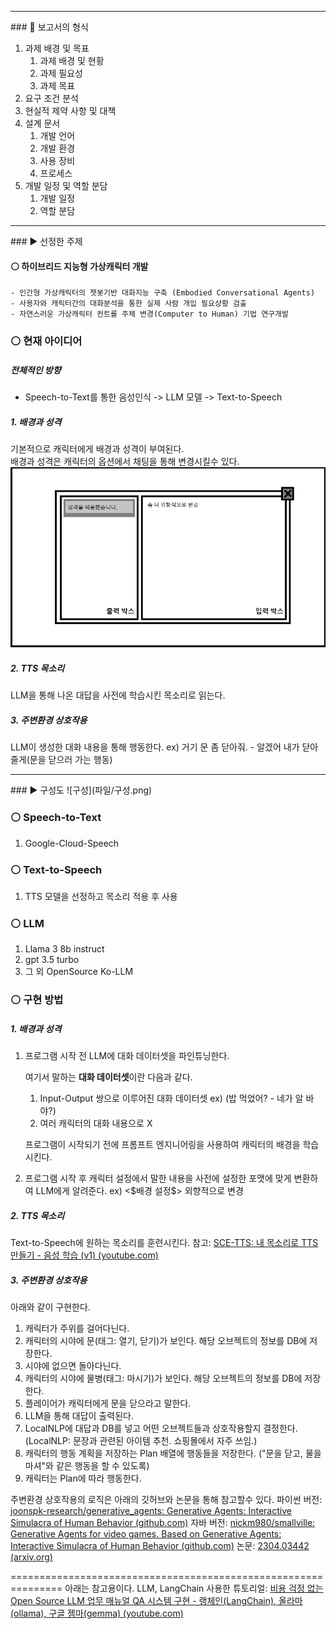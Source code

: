 <hr>
### 📑 보고서의 형식

1. 과제 배경 및 목표
	1. 과제 배경 및 현황
	2. 과제 필요성
	3. 과제 목표
2. 요구 조건 분석
3. 현실적 제약 사항 및 대책
4. 설계 문서
	1. 개발 언어
	2. 개발 환경
	3. 사용 장비
	4. 프로세스
5. 개발 일정 및 역할 분담
	1. 개발 일정
	2. 역할 분담

<hr>
### ▶️  선정한 주제

#### ⚪ 하이브리드 지능형 가상캐릭터 개발
	- 인간형 가상캐릭터의 챗봇기반 대화지능 구축 (Embodied Conversational Agents)  
	- 사용자와 캐릭터간의 대화분석을 통한 실제 사람 개입 필요상황 검출  
	- 자연스러운 가상캐릭터 컨트롤 주체 변경(Computer to Human) 기법 연구개발

### ⚪  현재 아이디어
##### 전체적인 방향
- Speech-to-Text를 통한 음성인식 -> LLM 모델 -> Text-to-Speech

##### 1. 배경과 성격
   기본적으로 캐릭터에게 배경과 성격이 부여된다.<br>
   배경과 성격은 캐릭터의 옵션에서 채팅을 통해 변경시킬수 있다.
![런타임_프롬프트엔지니어링](파일/런타임_프롬프트엔지니어링.png)
##### 2. TTS 목소리
   LLM을 통해 나온 대답을 사전에 학습시킨 목소리로 읽는다.
##### 3. 주변환경 상호작용
   LLM이 생성한 대화 내용을 통해 행동한다.
   ex) 거기 문 좀 닫아줘. - 알겠어 내가 닫아줄게(문을 닫으러 가는 행동)
   
<hr>
### ▶️ 구성도
![구성](파일/구성.png)

### ⚪ Speech-to-Text
1. Google-Cloud-Speech
### ⚪ Text-to-Speech
1. TTS 모델을 선정하고 목소리 적용 후 사용
### ⚪ LLM
1. Llama 3 8b instruct
2. gpt 3.5 turbo
3. 그 외 OpenSource Ko-LLM

### ⚪  구현 방법
##### 1. 배경과 성격
1. 프로그램 시작 전
	LLM에 대화 데이터셋을 파인튜닝한다.
	
	여기서 말하는 **대화 데이터셋**이란 다음과 같다.
	1. Input-Output 쌍으로 이루어진 대화 데이터셋
		ex) (밥 먹었어? - 네가 알 바야?)
	2. 여러 캐릭터의 대화 내용으로 X

	프로그램이 시작되기 전에 프롬프트 엔지니어링을 사용하여 캐릭터의 배경을 학습시킨다.

2. 프로그램 시작 후
	캐릭터 설정에서 말한 내용을 사전에 설정한 포맷에 맞게 변환하여 LLM에게 알려준다.
	ex) <\$배경 설정\$> 외향적으로 변경
##### 2. TTS 목소리
   Text-to-Speech에 원하는 목소리를 훈련시킨다.
   참고: [SCE-TTS: 내 목소리로 TTS 만들기 - 음성 학습 (v1) (youtube.com)](https://www.youtube.com/watch?v=e-BmK9VZzRM)
   
##### 3. 주변환경 상호작용

아래와 같이 구현한다.
1. 캐릭터가 주위를 걸어다닌다.
2. 캐릭터의 시야에 문(태그: 열기, 닫기)가 보인다. 해당 오브젝트의 정보를 DB에 저장한다.
3. 시야에 없으면 돌아다닌다.
4. 캐릭터의 시야에 물병(태그: 마시기)가 보인다. 해당 오브젝트의 정보를 DB에 저장한다.
5. 플레이어가 캐릭터에게 문을 닫으라고 말한다.
6. LLM을 통해 대답이 출력된다.
7. LocalNLP에 대답과 DB를 넣고 어떤 오브젝트들과 상호작용할지 결정한다. (LocalNLP: 문장과 관련된 아이템 추천. 쇼핑몰에서 자주 쓰임.)
8. 캐릭터의 행동 계획을 저장하는 Plan 배열에 행동들을 저장한다. ("문을 닫고, 물을 마셔"와 같은 행동을 할 수 있도록)
9. 캐릭터는 Plan에 따라 행동한다.

주변환경 상호작용의 로직은 아래의 깃허브와 논문을 통해 참고할수 있다.
파이썬 버전: [joonspk-research/generative_agents: Generative Agents: Interactive Simulacra of Human Behavior (github.com)](https://github.com/joonspk-research/generative_agents)
자바 버전: [nickm980/smallville: Generative Agents for video games. Based on Generative Agents: Interactive Simulacra of Human Behavior (github.com)](https://github.com/nickm980/smallville)
논문: [2304.03442 (arxiv.org)](https://arxiv.org/pdf/2304.03442)

===============================================================
아래는 참고용이다.
LLM, LangChain 사용한 튜토리얼: [비용 걱정 없는 Open Source LLM 업무 매뉴얼 QA 시스템 구현 - 랭체인(LangChain), 올라마(ollama), 구글 젬마(gemma) (youtube.com)](https://www.youtube.com/watch?v=GLM73CbEVaY&list=LL&index=4)
